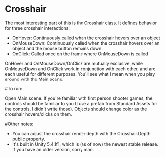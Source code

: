 # Crosshair

The most interesting part of this is the Crosshair class. It defines behavior for three crosshair interactions:

- OnHover: Continuously called when the crosshair hovers over an object
- OnMouseDown: Continuously called when the crosshair hovers over an object and the mouse button remains down
- OnClick: Called once on the frame where OnMouseDown is called

OnHover and OnMouseDown/OnClick are mutually exclusive, while OnMouseDown and OnClick work in conjunction with each other, and are each useful for different purposes. You'll see what I mean when you play around with the Main scene. 

#To run:

Open Main.scene. If you're familiar with first person shooter games, the controls should be familiar to you (I use a prefab from Standard Assets for the controls, I didn't write those). Objects should change color as the crosshair hovers/clicks on them. 

#Other notes:

- You can adjust the crosshair render depth with the Crosshair.Depth public property. 
- It's built in Unity 5.4.1f1, which is (as of now) the newest stable release. If you have an older version, sorry man.
